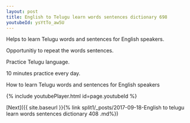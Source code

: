 ```yaml
---
layout: post
title: English to Telugu learn words sentences dictionary 698 
youtubeId: ysYtTo_aw5U
---
```

 
 
Helps to learn Telugu words and sentences for English speakers.

Opportunitiy to repeat the words sentences. 

Practice Telugu language. 
 
10 minutes practice every day. 
 
How to learn Telugu words and sentences for English speakers 
 
{% include youtubePlayer.html id=page.youtubeId %}
 
 
[Next]({{ site.baseurl }}{% link  split1/_posts/2017-09-18-English to telugu learn words sentences dictionary 408 .md%})
 
